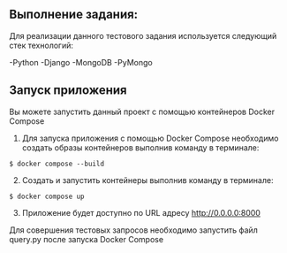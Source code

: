 ## Выполнение задания:
Для реализации данного тестового задания используется следующий стек технологий:

-Python
-Django
-MongoDB
-PyMongo

## Запуск приложения
Вы можете запустить данный проект с помощью контейнеров Docker Compose
1.  Для запуска приложения с помощью Docker Compose необходимо создать образы контейнеров выполнив команду в терминале:
```commandline
$ docker compose --build
```
2. Создать и запустить контейнеры выполнив команду в терминале:
```commandline
$ docker compose up
```
3. Приложение будет доступно по URL адресу http://0.0.0.0:8000

Для совершения тестовых запросов необходимо запустить файл query.py после запуска Docker Compose